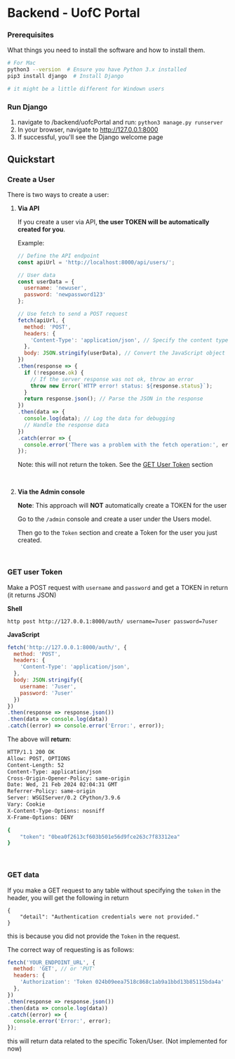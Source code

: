# Backend - UofC Portal


### Prerequisites

What things you need to install the software and how to install them.

```bash
# For Mac
python3 --version  # Ensure you have Python 3.x installed
pip3 install django  # Install Django

# it might be a little different for Windown users
``````

### Run Django

1. navigate to /backend/uofcPortal and run: `python3 manage.py runserver`
2. In your browser, navigate to http://127.0.0.1:8000 
3. If successful, you'll see the Django welcome page



## Quickstart

### Create a User

There is two ways to create a user:

1. **Via API**

      If you create a user via API, **the user TOKEN will be automatically created for you**.

      Example:

      ```javascript
      // Define the API endpoint
      const apiUrl = 'http://localhost:8000/api/users/';

      // User data
      const userData = {
        username: 'newuser',
        password: 'newpassword123'
      };

      // Use fetch to send a POST request
      fetch(apiUrl, {
        method: 'POST', 
        headers: {
          'Content-Type': 'application/json', // Specify the content type
        },
        body: JSON.stringify(userData), // Convert the JavaScript object to a JSON string
      })
      .then(response => {
        if (!response.ok) {
          // If the server response was not ok, throw an error
          throw new Error(`HTTP error! status: ${response.status}`);
        }
        return response.json(); // Parse the JSON in the response
      })
      .then(data => {
        console.log(data); // Log the data for debugging
        // Handle the response data
      })
      .catch(error => {
        console.error('There was a problem with the fetch operation:', error);
      });
      ```
      Note: this will not return the token. See the [GET User Token](#get-user-token) section

<br/>

2. **Via the Admin console**
      
      **Note**: This approach will **NOT** automatically create a TOKEN for the user
      
      Go to the `/admin` console and create a user under the Users model.

      Then go to the `Token` section and create a Token for the user you just created.

<br/>

### GET user Token

Make a POST request with `username` and `password` and get a TOKEN in return (it returns JSON)

**Shell**
```ash
http post http://127.0.0.1:8000/auth/ username=7user password=7user
```

**JavaScript**

```javascript
fetch('http://127.0.0.1:8000/auth/', {
  method: 'POST',
  headers: {
    'Content-Type': 'application/json',
  },
  body: JSON.stringify({
    username: '7user',
    password: '7user'
  })
})
.then(response => response.json())
.then(data => console.log(data))
.catch((error) => console.error('Error:', error));

```

The above will **return**:

```bash
HTTP/1.1 200 OK
Allow: POST, OPTIONS
Content-Length: 52
Content-Type: application/json
Cross-Origin-Opener-Policy: same-origin
Date: Wed, 21 Feb 2024 02:04:31 GMT
Referrer-Policy: same-origin
Server: WSGIServer/0.2 CPython/3.9.6
Vary: Cookie
X-Content-Type-Options: nosniff
X-Frame-Options: DENY

{
    "token": "0bea0f2613cf603b501e56d9fce263c7f83312ea"
}
```
<br/>

### GET data

If you make a GET request to any table without specifying the `token` in the header, you will get the following in return

```
{
    "detail": "Authentication credentials were not provided."
}
```

this is because you did not provide the `Token` in the request.

The correct way of requesting is as follows:

```javascript
fetch('YOUR_ENDPOINT_URL', {
  method: 'GET', // or 'PUT'
  headers: {
    'Authorization': 'Token 024b09eea7518c868c1ab9a1bbd13b85115bda4a'
  },
})
.then(response => response.json())
.then(data => console.log(data))
.catch((error) => {
  console.error('Error:', error);
});

```

this will return data related to the specific Token/User. (Not implemented for now)


